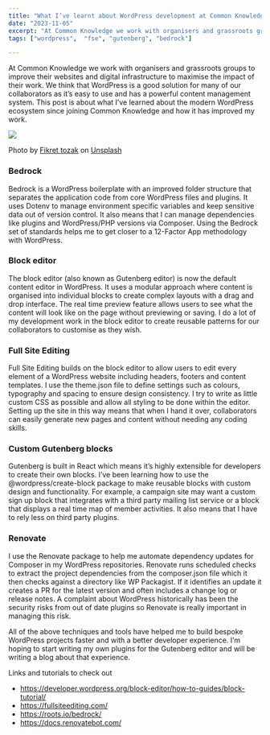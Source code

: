 ```yaml
---
title: "What I’ve learnt about WordPress development at Common Knowledge"
date: "2023-11-05"
excerpt: "At Common Knowledge we work with organisers and grassroots groups to improve their websites and digital infrastructure to maximise the impact of their work"
tags: ["wordpress",  "fse", "gutenberg", "bedrock"]

---
```


At Common Knowledge we work with organisers and grassroots groups to improve their websites and digital infrastructure to maximise the impact of their work. We think that WordPress is a good solution for many of our collaborators as it’s easy to use and has a powerful content management system. This post is about what I’ve learned about the modern WordPress ecosystem since joining Common Knowledge and how it has improved my work.


![](https://images.unsplash.com/photo-1566207462754-97c86c31db3d?auto=format&fit=crop&q=80&w=2970&ixlib=rb-4.0.3&ixid=M3wxMjA3fDB8MHxwaG90by1wYWdlfHx8fGVufDB8fHx8fA%3D%3D)

Photo by <a href="https://unsplash.com/@tozakfikret?utm_content=creditCopyText&utm_medium=referral&utm_source=unsplash">Fikret tozak</a> on <a href="https://unsplash.com/photos/turned-on-monitor-rfNLa1HL7eY?utm_content=creditCopyText&utm_medium=referral&utm_source=unsplash">Unsplash</a>
  

### Bedrock
Bedrock is a WordPress boilerplate with an improved folder structure that separates the application code from core WordPress files and plugins. It uses Dotenv to manage environment specific variables and keep sensitive data out of version control. It also means that I can manage dependencies like plugins and WordPress/PHP versions via Composer. Using the Bedrock set of standards helps me to get closer to a 12-Factor App methodology with WordPress.

### Block editor
The block editor (also known as Gutenberg editor) is now the default content editor in WordPress. It uses a modular approach where content is organised into individual blocks to create complex layouts with a drag and drop interface. The real time preview feature allows users to see what the content will look like on the page without previewing or saving. I do a lot of my development work in the block editor to create reusable patterns for our collaborators to customise as they wish.

### Full Site Editing
Full Site Editing builds on the block editor to allow users to edit every element of a WordPress website including headers, footers and content templates. I use the theme.json file to define settings such as colours, typography and spacing to ensure design consistency. I try to write as little custom CSS as possible and allow all styling to be done within the editor.  Setting up the site in this way means that when I hand it over, collaborators can easily generate new pages and content without needing any coding skills. 

### Custom Gutenberg blocks
Gutenberg is built in React which means it’s highly extensible for developers to create their own blocks. I’ve been learning how to use the @wordpress/create-block package to make reusable blocks with custom design and functionality.  For example, a campaign site may want a custom sign up block that integrates with a third party mailing list service or a block that displays a real time map of member activities. It also means that I have to rely less on third party plugins.

### Renovate 
I use the Renovate package to help me automate dependency updates for Composer in my WordPress repositories. Renovate runs scheduled checks to extract the project dependencies from the composer.json file which it then checks against a directory like WP Packagist. If it identifies an update it creates a PR for the latest version and often includes a change log or release notes. A complaint about WordPress historically has been the security risks from out of date plugins so Renovate is really important in managing this risk.

All of the above techniques and tools have helped me to build bespoke WordPress projects faster and with a better developer experience. I’m hoping to start writing my own plugins for the Gutenberg editor and will be writing a blog about that experience.

Links and tutorials to check out 
- https://developer.wordpress.org/block-editor/how-to-guides/block-tutorial/
- https://fullsiteediting.com/
- https://roots.io/bedrock/
- https://docs.renovatebot.com/


